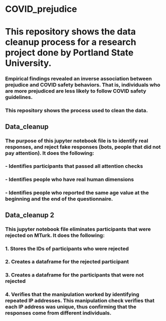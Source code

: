 # COVID_prejudice
# This repository shows the data cleanup process for a research project done by Portland State University.

### Empirical findings revealed an inverse association between prejudice and COVID safety behaviors. That is, individuals who are more prejudiced are less likely to follow COVID safety guidelines.

### This repository shows the process used to clean the data.

## Data_cleanup
### The purpose of this jupyter notebook file is to identify real responses, and reject fake responses (bots, people that did not pay attention). It does the following:
### - Identifies participants that passed all attention checks
### - Identifies people who have real human dimensions
### - Identifies people who reported the same age value at the beginning and the end of the questionnaire.

## Data_cleanup 2
### This jupyter notebook file eliminates participants that were rejected on MTurk. It does the following:
### 1. Stores the IDs of participants who were rejected
### 2. Creates a dataframe for the rejected participant
### 3. Creates a dataframe for the participants that were not rejected
### 4. Verifies that the manipulation worked by identifying repeated IP addresses. This manipulation check verifies that each IP address was unique, thus confirming that the responses come from different individuals.
